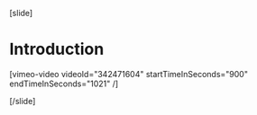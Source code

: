 [slide]
# Introduction

[vimeo-video videoId="342471604" startTimeInSeconds="900" endTimeInSeconds="1021" /]

[/slide]